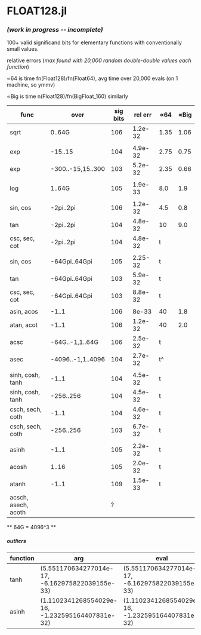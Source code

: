 # FLOAT128.jl  
### *(work in progress -- incomplete)*
100+ valid significand bits for elementary functions with conventionally small values.

  relative errors (*max found with 20,000 random double-double values each function*)
  
  ∝64 is time fn(Float128)/fn(Float64), avg time over 20,000 evals (on 1 machine, so ymmv)
  
  ∝Big is time n(Float128)/fn(BigFloat_160)  similarly


| func | over | sig bits | rel err | ∝64 |  ∝Big |
|------|------|----------|---------|------|-------|
| sqrt | 0..64G | 106 | 1.2e-32 | 1.35 | 1.06 |
|      |             |     |       |  | |
| exp  | -15..15   | 104 | 4.9e-32 |2.75  | 0.75 |
| exp  | -300..-15,15..300   | 103 | 5.2e-32 |2.35| 0.66 |
|      |             |     |       | |
| log  |    1..64G   | 105 | 1.9e-33 |8.0 | 1.9 |
|      |             |     |       | |
| sin, cos  | -2pi..2pi   | 106 | 1.2e-32 | 4.5 | 0.8 |
| tan  | -2pi..2pi   | 104 | 4.8e-32 | 10 | 9.0 | 3.0 |
| csc, sec, cot | -2pi..2pi | 104 | 4.8e-32 | t |
|      |             |     |       | |
| sin, cos  | -64Gpi..64Gpi   | 105 | 2.25-32 | t |
| tan  | -64Gpi..64Gpi   | 103 | 5.9e-32 | t |
| csc, sec, cot | -64Gpi..64Gpi | 103 | 8.8e-32 | t |
|      |             |     |       |
| asin, acos  | -1..1     | 106 | 8e-33 | 40 | 1.8 |
| atan, acot  | -1..1   | 106 | 1.2e-32 | 40 | 2.0 |
| acsc  | -64G..-1,1..64G | 106  | 2.5e-32  | t |
| asec  | -4096..-1,1..4096 | 104  | 2.7e-32  | t^ |
|      |             |     |       |
| sinh, cosh, tanh  | -1..1   | 104 | 4.5e-32 | t |
| sinh, cosh, tanh  | -256..256   | 104 | 4.5e-32 | t |
| csch, sech, coth  | -1..1| 104  | 4.6e-32 | t |
| csch, sech, coth  | -256..256   | 103 | 6.7e-32 | t |
|      |            |     |       |
| asinh  | -1..1     | 105 | 2.2e-32 | t |
| acosh  |  1..16     | 105 | 2.0e-32 | t |
| atanh  | -1..1   | 109 | 1.5e-33 | t |
| acsch, asech, acoth  | | ?  |  |

** 64G = 4096^3 **

##### outliers
| function | arg | eval | true |
|----------|-----|------|------|
| tanh     |(5.551170634277014e-17, -6.162975822039155e-33) | (5.551170634277014e-17, -6.162975822039155e-33) | (5.551170634277013e-17, 6.162975822039155e-33) |
| asinh     |(1.1102341268554029e-16, -1.232595164407831e-32) | (1.1102341268554029e-16, -1.232595164407831e-32) | (1.1102341268554026e-16, 1.232595164407831e-32) |

  
